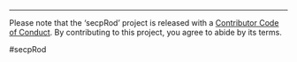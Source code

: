 
<!-- README.md is generated from README.Rmd. Please edit that file -->

-----

Please note that the ‘secpRod’ project is released with a [Contributor
Code of Conduct](.github/CODE_OF_CONDUCT.md). By contributing to this
project, you agree to abide by its terms.

\#secpRod
